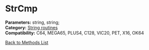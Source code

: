 # StrCmp

**Parameters:** string, string;  
**Category:** [String routines](../categories/string_routines.md)  
**Compatibility:** C64, MEGA65, PLUS4, C128, VIC20, PET, X16, OK64  


[Back to Methods List](../../SUMMARY.md)
